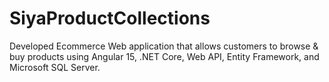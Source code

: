 # SiyaProductCollections
Developed Ecommerce Web application that allows customers to browse & buy products using Angular 15, .NET Core, Web API, Entity Framework, and Microsoft SQL Server.

